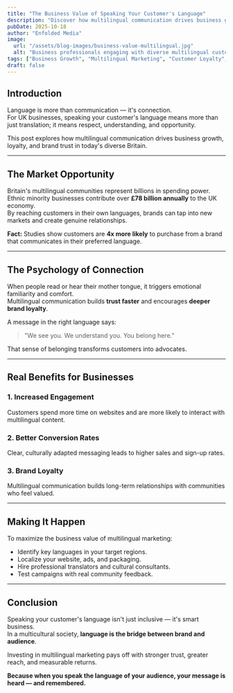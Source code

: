 ```yaml
---
title: "The Business Value of Speaking Your Customer's Language"
description: "Discover how multilingual communication drives business growth, loyalty, and brand trust while creating genuine connections with diverse UK audiences."
pubDate: 2025-10-18
author: "Enfolded Media"
image:
  url: "/assets/blog-images/business-value-multilingual.jpg"
  alt: "Business professionals engaging with diverse multilingual customers"
tags: ["Business Growth", "Multilingual Marketing", "Customer Loyalty", "ROI"]
draft: false
---
```


## Introduction

Language is more than communication — it's connection.  
For UK businesses, speaking your customer's language means more than just translation; it means respect, understanding, and opportunity.

This post explores how multilingual communication drives business growth, loyalty, and brand trust in today's diverse Britain.

---

## The Market Opportunity

Britain's multilingual communities represent billions in spending power.  
Ethnic minority businesses contribute over **£78 billion annually** to the UK economy.  
By reaching customers in their own languages, brands can tap into new markets and create genuine relationships.

**Fact:** Studies show customers are **4x more likely** to purchase from a brand that communicates in their preferred language.

---

## The Psychology of Connection

When people read or hear their mother tongue, it triggers emotional familiarity and comfort.  
Multilingual communication builds **trust faster** and encourages **deeper brand loyalty**.

A message in the right language says:
> "We see you. We understand you. You belong here."

That sense of belonging transforms customers into advocates.

---

## Real Benefits for Businesses

### 1. Increased Engagement
Customers spend more time on websites and are more likely to interact with multilingual content.

### 2. Better Conversion Rates
Clear, culturally adapted messaging leads to higher sales and sign-up rates.

### 3. Brand Loyalty
Multilingual communication builds long-term relationships with communities who feel valued.

---

## Making It Happen

To maximize the business value of multilingual marketing:
- Identify key languages in your target regions.  
- Localize your website, ads, and packaging.  
- Hire professional translators and cultural consultants.  
- Test campaigns with real community feedback.  

---

## Conclusion

Speaking your customer's language isn't just inclusive — it's smart business.  
In a multicultural society, **language is the bridge between brand and audience**.  

Investing in multilingual marketing pays off with stronger trust, greater reach, and measurable returns.

**Because when you speak the language of your audience, your message is heard — and remembered.**
